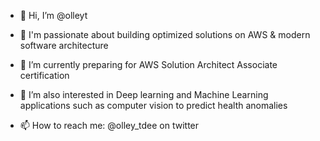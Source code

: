 - 👋 Hi, I’m @olleyt
- 👀 I'm passionate about building optimized solutions on AWS & modern software architecture
- 💞️ I’m currently preparing for AWS Solution Architect Associate certification
- 🌱 I’m also interested in Deep learning and Machine Learning applications such as computer vision to predict health anomalies

- 📫 How to reach me: @olley_tdee on twitter 

<!---
olleyt/olleyt is a ✨ special ✨ repository because its `README.md` (this file) appears on your GitHub profile.
You can click the Preview link to take a look at your changes.
--->
